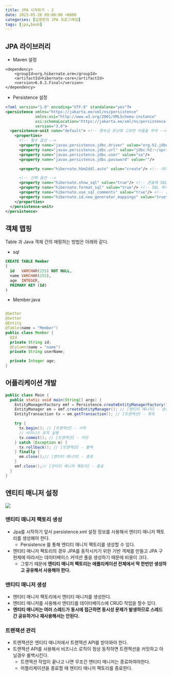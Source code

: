 ```yaml
---
title: JPA 시작하기 - 2
date: 2023-05-26 09:00:00 +0800
categories: [김영한의 JPA 프로그래밍]
tags: [jpa,book]
---
```


## JPA 라이브러리

- Maven 설정

```
<dependency>
    <groupId>org.hibernate.orm</groupId>
    <artifactId>hibernate-core</artifactId>
    <version>6.0.2.Final</version>
</dependency>
```

- Persistence 설정

```xml
<?xml version="1.0" encoding="UTF-8" standalone="yes"?>
<persistence xmlns="https://jakarta.ee/xml/ns/persistence"
             xmlns:xsi="http://www.w3.org/2001/XMLSchema-instance"
             xsi:schemaLocation="https://jakarta.ee/xml/ns/persistence https://jakarta.ee/xml/ns/persistence/persistence_3_0.xsd"
             version="3.0">
  <persistence-unit name="default"> <!-- 영속성 유닛에 고유한 이름을 부여 -->
    <properties>
      <!-- 필수 옵션 -->
      <property name="javax.persistence.jdbc.driver" value="org.h2.jdbcDriver"/>
      <property name="javax.persistence.jdbc.url" value="jdbc:h2:~/spring-jpa;DATABASE_TO_UPPER=false;"/>
      <property name="javax.persistence.jdbc.user" value="sa"/>
      <property name="javax.persistence.jdbc.password" value=""/>

      <property name="hibernate.hbm2ddl.auto" value="create"/> <!-- 데이터베이스에 대한 스키마를 자동으로 생성 -->

      <!-- 선택 옵션 -->
      <property name="hibernate.show_sql" value="true"/> <!-- 콘솔에 SQL 쿼리를 콘솔에 출력할지 여부 -->
      <property name="hibernate.format_sql" value="true"/> <!-- SQL 쿼리를 포맷팅하여 보기 좋게 만들지 여부 -->
      <property name="hibernate.use_sql_comments" value="true"/> <!-- 출력되는 SQL 쿼리에 주석을 추가할지 여부 -->
      <property name="hibernate.id.new_generator_mappings" value="true"/> <!-- ID 생성 전략을 설정 -->
    </properties>
  </persistence-unit>
</persistence>
```

## 객체 맵핑

Table 과 Java 객체 간의 매핑하는 방법은 아래와 같다.

- sql

```sql
CREATE TABLE Member
(
  id   VARCHAR(255) NOT NULL,
  name VARCHAR(255),
  age  INTEGER,
  PRIMARY KEY (Id)
)
```

- Member.java

```java

@Getter
@Setter
@Entity
@Table(name = "Member")
public class Member {
  @Id
  private String id;
  @Column(name = "name")
  private String userName;

  private Integer age;
}
```

## 어플리케이션 개발

```java
public class Main {
  public static void main(String[] args) {
    EntityManagerFactory emf = Persistence.createEntityManagerFactory("default"); // [엔티티 매니저 팩토리] - 생성
    EntityManager em = emf.createEntityManager(); // [엔티티 메니저] - 생성
    EntityTransaction tx = em.getTransaction(); // [트랜잭션] - 획득

    try {
      tx.begin(); // [트랜잭션] - 시작
      // 비지니스 로직 실행
      tx.commit(); // [트랜잭션] - 커밋
    } catch (Exception e) {
      tx.rollback(); // [트랜잭션] - 롤백
    } finally {
      em.close();// [엔티티 매니저] - 종료
    }
    emf.close();// [인티티 메니저 팩토리] - 종료
  }
}

```

## 엔티티 매니저 설정

<img src="/images/jpa/1.png">

### 엔티티 매니저 팩토리 생성
- Jpa를 시작하기 앞서 persistence.xml 설정 정보를 사용해서 엔티티 매니저 팩토리를 생성해야 한다.
  - Persistence 를 통해 엔티티 매니저 팩토리를 생성할 수 있다.
- 엔티티 매니저 팩토리의 경우 JPA를 동작시키기 위한 기반 객체를 만들고 JPA 구현체에 따라서는 데이터베이스 커넥션 풀을 생성하기 때문에 비용이 크다.
  - 그렇기 때문에 **엔티티 매니저 팩토리는 애플리케이션 전체에서 딱 한번만 생성하고 공유해서 사용해야 한다.**

### 엔티티 매니저 생성
- 엔티티 매니저 팩토리에서 엔티티 매니저를 생성한다.
- 엔티티 매니저를 사용해서 엔티티를 데이터베이스에 CRUD 작업을 할수 있다.
- **엔티티 매니저는 여러 스레드가 동시에 접근하면 동시성 문제가 발생하므로 스레드 간 공유하거나 재사용해서는 안된다.**

### 트랜잭션 관리
- 트랜잭션은 엔티티 매니저에서 트랜잭션 API를 받아와야 한다.
- 트랜잭션 API를 사용해서 비즈니스 로직이 정상 동작하면 트랜잭션을 커밋하고 아닐경우 롤백시킨다.
  - 트랜잭션 작업이 끝나고 나면 무조건 앤티티 매니저는 종료하여야한다.
  - 어플리케이션을 종료할 때 엔티티 매니저 팩토리를 종료한다.



